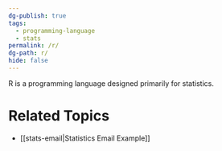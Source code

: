 ```yaml
---
dg-publish: true
tags:
  - programming-language
  - stats
permalink: /r/
dg-path: r/
hide: false
---
```

R is a programming language designed primarily for statistics.

# Related Topics
- [[stats-email|Statistics Email Example]]
